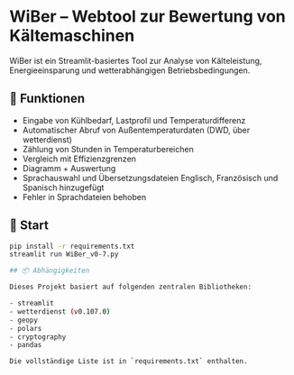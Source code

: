 # WiBer – Webtool zur Bewertung von Kältemaschinen

WiBer ist ein Streamlit-basiertes Tool zur Analyse von Kälteleistung, Energieeinsparung und wetterabhängigen Betriebsbedingungen.

## 🔧 Funktionen

- Eingabe von Kühlbedarf, Lastprofil und Temperaturdifferenz
- Automatischer Abruf von Außentemperaturdaten (DWD, über wetterdienst)
- Zählung von Stunden in Temperaturbereichen
- Vergleich mit Effizienzgrenzen
- Diagramm + Auswertung
- Sprachauswahl und Übersetzungsdateien Englisch, Französisch und Spanisch hinzugefügt
- Fehler in Sprachdateien behoben

## 🚀 Start

```bash
pip install -r requirements.txt
streamlit run WiBer_v0-7.py

## 📦 Abhängigkeiten

Dieses Projekt basiert auf folgenden zentralen Bibliotheken:

- streamlit
- wetterdienst (v0.107.0)
- geopy
- polars
- cryptography
- pandas

Die vollständige Liste ist in `requirements.txt` enthalten.
